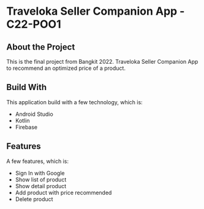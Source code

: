 # Traveloka Seller Companion App - C22-POO1  


## About the Project

This is the final project from Bangkit 2022. Traveloka Seller Companion App to recommend an optimized price of a product.


## Build With
This application build with a few technology, which is:
- Android Studio
- Kotlin
- Firebase

## Features
A few features, which is:
- Sign In with Google
- Show list of product
- Show detail product
- Add product with price recommended
- Delete product
